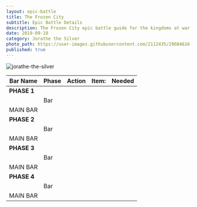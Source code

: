 ```yaml
---
layout: epic-battle
title: The Frozen City
subtitle: Epic Battle Details
description: The Frozen City epic battle guide for the kingdoms at war game
date: 2019-09-18
category: Jorathe the Silver
photo_path: https://user-images.githubusercontent.com/2112435/29604616-4734b66c-87a5-11e7-98cf-43f6f75dcf5d.png
published: true
---
```

![jorathe-the-silver](https://user-images.githubusercontent.com/2112435/29604616-4734b66c-87a5-11e7-98cf-43f6f75dcf5d.png)

| Bar Name | Phase | Action | Item: | Needed |
| --- | --- | --- | --- | --- |
| __PHASE 1__ | | | | |
| | Bar | | | |
| MAIN BAR | | | | |
| __PHASE 2__ | | | | |
| | Bar | | | |
| MAIN BAR | | | | |
| __PHASE 3__ | | | | |
| | Bar | | | |
| MAIN BAR | | | | |
| __PHASE 4__ | | | | |
| | Bar | | | |
| MAIN BAR | | | | |
